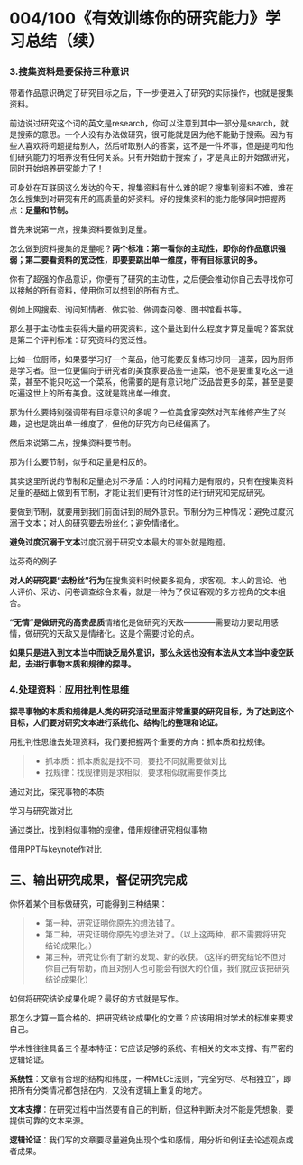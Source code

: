 # 004/100《有效训练你的研究能力》学习总结（续）
### 3.搜集资料是要保持三种意识

带着作品意识确定了研究目标之后，下一步便进入了研究的实际操作，也就是搜集资料。

前边说过研究这个词的英文是research，你可以注意到其中一部分是search，就是搜索的意思。一个人没有办法做研究，很可能就是因为他不能勤于搜索。因为有些人喜欢将问题提给别人，然后听取别人的答案，这不是一件坏事，但是提问和他们研究能力的培养没有任何关系。只有开始勤于搜索了，才是真正的开始做研究，同时开始培养研究能力了！

可身处在互联网这么发达的今天，搜集资料有什么难的呢？搜集到资料不难，难在怎么搜集到对研究有用的高质量的好资料。好的搜集资料的能力能够同时把握两点：**足量和节制。**

首先来说第一点，搜集资料要做到足量。

怎么做到资料搜集的足量呢？**两个标准：第一看你的主动性，即你的作品意识强弱；第二要看资料的宽泛性，即要要跳出单一维度，带有目标意识的多。**

你有了超强的作品意识，你便有了研究的主动性，之后便会推动你自己去寻找你可以接触的所有资料，使用你可以想到的所有方式。

例如上网搜索、询问知情者、做实验、做调查问卷、图书馆看书等。

那么基于主动性去获得大量的研究资料，这个量达到什么程度才算足量呢？答案就是第二个评判标准：研究资料的宽泛性。

比如一位厨师，如果要学习好一个菜品，他可能要反复练习炒同一道菜，因为厨师是学习者。但一位更偏向于研究者的美食家要品鉴一道菜，他不是要重复吃这一道菜，甚至不能只吃这一个菜系，他需要的是有意识地广泛品尝更多的菜，甚至是要吃遍这世上的所有美食。这就是跳出单一维度。

那为什么要特别强调带有目标意识的多呢？一位美食家突然对汽车维修产生了兴趣，这也是跳出单一维度了，但他的研究方向已经偏离了。

然后来说第二点，搜集资料要节制。

那为什么要节制，似乎和足量是相反的。

其实这里所说的节制和足量绝对不矛盾：人的时间精力是有限的，只有在搜集资料足量的基础上做到有节制，才能让我们更有针对性的进行研究和完成研究。

要做到节制，就要用到我们前面讲到的局外意识。节制分为三种情况：避免过度沉溺于文本；对人的研究要去粉丝化；避免情绪化。

**避免过度沉溺于文本**过度沉溺于研究文本最大的害处就是跑题。

达芬奇的例子

**对人的研究要“去粉丝”行为**在搜集资料时候要多视角，求客观。本人的言论、他人评价、采访、问卷调查综合来看，就是一种为了保证客观的多方视角的文本组合。

**“无情”是做研究的高贵品质**情绪化是做研究的天敌————需要动力要动用感情，做研究的天敌又是情绪化。这是个需要讨论的点。

**如果只是进入到文本当中而缺乏局外意识，那么永远也没有本法从文本当中凌空跃起，去进行事物本质和规律的探寻。**

### 4.处理资料：应用批判性思维

**探寻事物的本质和规律是人类的研究活动里面非常重要的研究目标，为了达到这个目标，人们要对研究文本进行系统化、结构化的整理和论证。**

用批判性思维去处理资料，我们要把握两个重要的方向：抓本质和找规律。

>- 抓本质：抓本质就是找不同，要找不同就需要做对比
>- 找规律：找规律则是求相似，要求相似就需要作类比

通过对比，探究事物的本质

学习与研究做对比

通过类比，找到相似事物的规律，借用规律研究相似事物

借用PPT与keynote作对比

## 三、输出研究成果，督促研究完成

你怀着某个目标做研究，可能得到三种结果：

>- 第一种，研究证明你原先的想法错了。
>- 第二种，研究证明你原先的想法对了。（以上这两种，都不需要将研究结论成果化。）
>- 第三种，研究让你有了新的发现、新的收获。（这样的研究结论不但对你自己有帮助，而且对别人也可能会有很大的价值，我们就应该把研究结论成果化）

如何将研究结论成果化呢？最好的方式就是写作。

那怎么才算一篇合格的、把研究结论成果化的文章？应该用相对学术的标准来要求自己。

学术性往往具备三个基本特征：它应该足够的系统、有相关的文本支撑、有严密的逻辑论证。

**系统性**：文章有合理的结构和纬度，一种MECE法则，“完全穷尽、尽相独立”，即把所有分类情况都包括在内，又没有逻辑上重复的地方。

**文本支撑**：在研究过程中当然要有自己的判断，但这种判断决对不能是凭想象，要提供可靠的文本来源。

**逻辑论证**：我们写的文章要尽量避免出现个性和感情，用分析和例证去论述观点或者成果。




